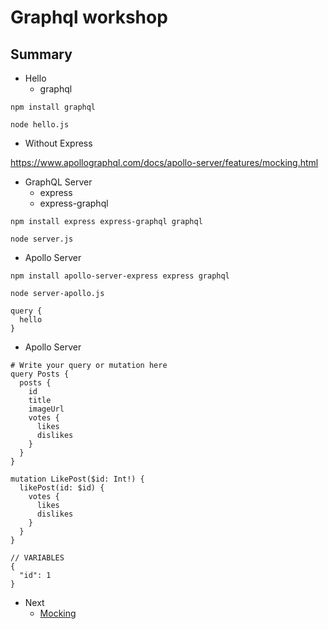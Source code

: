 # Graphql workshop

## Summary

* Hello
    * graphql
```
npm install graphql

node hello.js
```
* Without Express

https://www.apollographql.com/docs/apollo-server/features/mocking.html


* GraphQL Server
    * express
    * express-graphql
```
npm install express express-graphql graphql

node server.js
```

* Apollo Server
```
npm install apollo-server-express express graphql

node server-apollo.js

query {
  hello
}

```

* Apollo Server
```
# Write your query or mutation here
query Posts {
  posts {
    id
    title
    imageUrl
    votes {
      likes
      dislikes
    }
  }
}

mutation LikePost($id: Int!) {
  likePost(id: $id) {
    votes {
      likes
      dislikes
    }
  }
}

// VARIABLES
{
  "id": 1
}
```
* Next
    * [Mocking](https://www.apollographql.com/docs/apollo-server/features/mocking.html)
